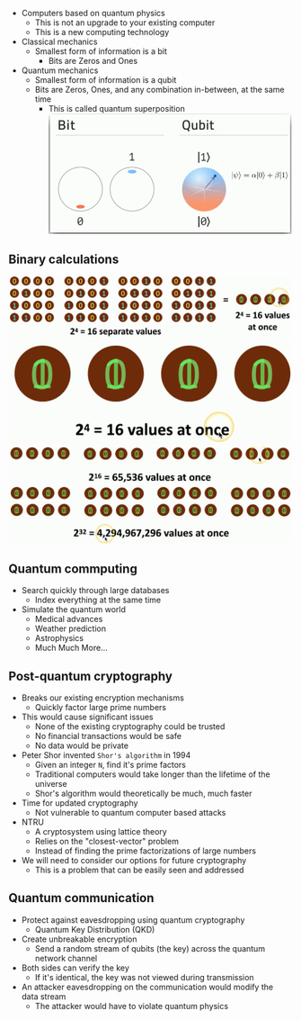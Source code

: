 - Computers based on quantum physics
	- This is not an upgrade to your existing computer
	- This is a new computing technology
- Classical mechanics
	- Smallest form of information is a bit
		- Bits are Zeros and Ones
- Quantum mechanics
	- Smallest form of information is a qubit
	- Bits are Zeros, Ones, and any combination in-between, at the same time
		- This is called quantum superposition
![](../Images/240514-1%202.png)
## Binary calculations
![](../Images/240514-2.png)
![](../Images/240514-3.png)
![](../Images/240514-4.png)
![](../Images/240514-5.png)
## Quantum commputing
- Search quickly through large databases
	- Index everything at the same time
- Simulate the quantum world
	- Medical advances
	- Weather prediction
	- Astrophysics
	- Much Much More...
## Post-quantum cryptography
- Breaks our existing encryption mechanisms
	- Quickly factor large prime numbers
- This would cause significant issues
	- None of the existing cryptography could be trusted
	- No financial transactions would be safe
	- No data would be private
- Peter Shor invented `Shor's algorithm` in 1994
	- Given an integer `N`, find it's prime factors
	- Traditional computers would take longer than the lifetime of the universe
	- Shor's algorithm would theoretically be much, much faster
- Time for updated cryptography
	- Not vulnerable to quantum computer based attacks
- NTRU
	- A cryptosystem using lattice theory
	- Relies on the "closest-vector" problem
	- Instead of finding the prime factorizations of large numbers
- We will need to consider our options for future cryptography
	- This is a problem that can be easily seen and addressed
## Quantum communication
- Protect against eavesdropping using quantum cryptography
	- Quantum Key Distribution (QKD)
- Create unbreakable encryption
	- Send a random stream of qubits (the key) across the quantum network channel
- Both sides can verify the key
	- If it's identical, the key was not viewed during transmission
- An attacker eavesdropping on the communication would modify the data stream
	- The attacker would have to violate quantum physics

